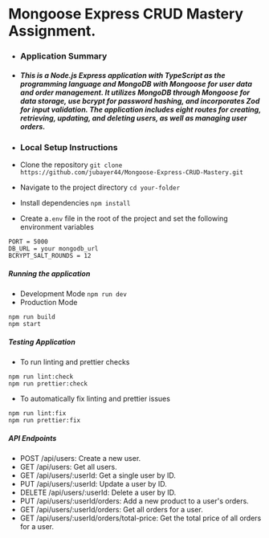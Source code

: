 # Mongoose Express CRUD Mastery Assignment.
- ### Application Summary
- #####  This is a Node.js Express application with TypeScript as the programming language and MongoDB with Mongoose for user data and order management. It utilizes MongoDB through Mongoose for data storage, use bcrypt for password hashing, and incorporates Zod for input validation. The application includes eight routes for creating, retrieving, updating, and deleting users, as well as managing user orders.

- ### Local Setup Instructions
- Clone the repository
 ```git clone https://github.com/jubayer44/Mongoose-Express-CRUD-Mastery.git```
- Navigate to the project directory
```cd your-folder```
- Install dependencies
```npm install```
- Create a```.env``` file in the root of the project and set the following environment variables
 ```
PORT = 5000
DB_URL = your mongodb_url
BCRYPT_SALT_ROUNDS = 12
```
##### Running the application
- Development Mode
```npm run dev```
- Production Mode
```
npm run build
npm start
```
##### Testing Application
- To run linting and prettier checks
```
npm run lint:check
npm run prettier:check
```
- To automatically fix linting and prettier issues
```
npm run lint:fix
npm run prettier:fix
```
##### API Endpoints
- POST /api/users: Create a new user.
- GET /api/users: Get all users.
- GET /api/users/:userId: Get a single user by ID.
- PUT /api/users/:userId: Update a user by ID.
- DELETE /api/users/:userId: Delete a user by ID.
- PUT /api/users/:userId/orders: Add a new product to a user's orders.
- GET /api/users/:userId/orders: Get all orders for a user.
- GET /api/users/:userId/orders/total-price: Get the total price of all orders for a user.

